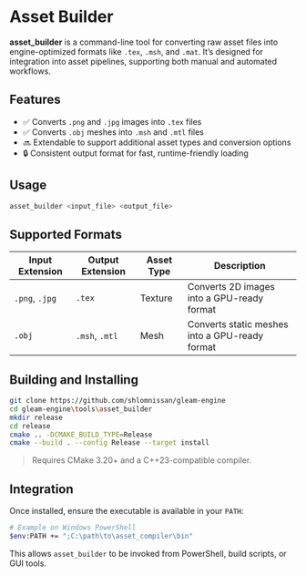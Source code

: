 # Asset Builder

**asset_builder** is a command-line tool for converting raw asset files into engine-optimized formats like `.tex`, `.msh`, and `.mat`. It’s designed for integration into asset pipelines, supporting both manual and automated workflows.

## Features

- ✅ Converts `.png` and `.jpg` images into `.tex` files
- ✅ Converts `.obj` meshes into `.msh` and `.mtl` files
- 🔜 Extendable to support additional asset types and conversion options
- 🔒 Consistent output format for fast, runtime-friendly loading

## Usage

```bash
asset_builder <input_file> <output_file>
```

## Supported Formats

| Input Extension | Output Extension | Asset Type | Description                      |
|-----------------|------------------|------------|----------------------------------|
| `.png`, `.jpg`          | `.tex`       | Texture    | Converts 2D images into a GPU-ready format |
| `.obj`          | `.msh`, `.mtl`       | Mesh    | Converts static meshes into a GPU-ready format |

## Building and Installing

```bash
git clone https://github.com/shlomnissan/gleam-engine
cd gleam-engine\tools\asset_builder
mkdir release
cd release
cmake .. -DCMAKE_BUILD_TYPE=Release
cmake --build . --config Release --target install
```

> Requires CMake 3.20+ and a C++23-compatible compiler.

## Integration
Once installed, ensure the executable is available in your `PATH`:

```bash
# Example on Windows PowerShell
$env:PATH += ";C:\path\to\asset_compiler\bin"
```

This allows `asset_builder` to be invoked from PowerShell, build scripts, or GUI tools.
